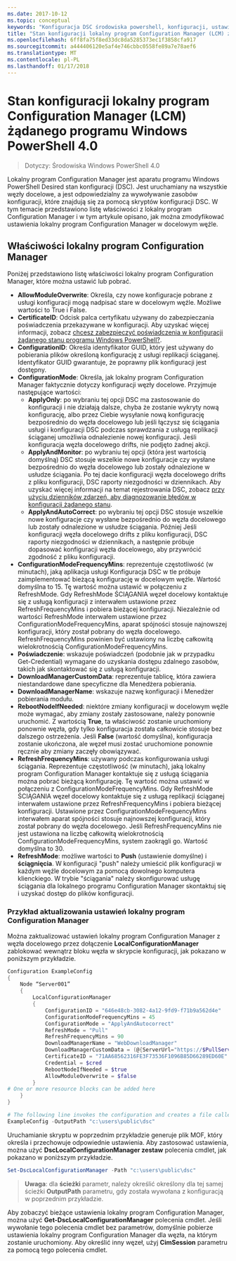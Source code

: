 ```yaml
---
ms.date: 2017-10-12
ms.topic: conceptual
keywords: "Konfiguracja DSC środowiska powershell, konfiguracji, ustawienia"
title: "Stan konfiguracji lokalny program Configuration Manager (LCM) żądanego programu Windows PowerShell 4.0"
ms.openlocfilehash: 6ff8fa75f8ed33dc8da5285373ec1f3858cfa917
ms.sourcegitcommit: a444406120e5af4e746cbbc0558fe89a7e78aef6
ms.translationtype: MT
ms.contentlocale: pl-PL
ms.lasthandoff: 01/17/2018
---
```

# <a name="windows-powershell-40-desired-state-configuration-local-configuration-manager-lcm"></a>Stan konfiguracji lokalny program Configuration Manager (LCM) żądanego programu Windows PowerShell 4.0

>Dotyczy: Środowiska Windows PowerShell 4.0

Lokalny program Configuration Manager jest aparatu programu Windows PowerShell Desired stan konfiguracji (DSC).
Jest uruchamiany na wszystkie węzły docelowe, a jest odpowiedzialny za wywoływanie zasobów konfiguracji, które znajdują się za pomocą skryptów konfiguracji DSC.
W tym temacie przedstawiono listę właściwości z lokalny program Configuration Manager i w tym artykule opisano, jak można zmodyfikować ustawienia lokalny program Configuration Manager w docelowym węźle.

## <a name="local-configuration-manager-properties"></a>Właściwości lokalny program Configuration Manager

Poniżej przedstawiono listę właściwości lokalny program Configuration Manager, które można ustawić lub pobrać.

- **AllowModuleOverwrite**: Określa, czy nowe konfiguracje pobrane z usługi konfiguracji mogą nadpisać stare w docelowym węźle. Możliwe wartości to True i False.
- **CertificateID**: Odcisk palca certyfikatu używany do zabezpieczania poświadczenia przekazywane w konfiguracji. Aby uzyskać więcej informacji, zobacz [chcesz zabezpieczyć poświadczenia w konfiguracji żądanego stanu programu Windows PowerShell?](http://blogs.msdn.com/b/powershell/archive/2014/01/31/want-to-secure-credentials-in-windows-powershell-desired-state-configuration.aspx).
- **ConfigurationID**: Określa identyfikator GUID, który jest używany do pobierania plików określoną konfigurację z usługi replikacji ściąganej. Identyfikator GUID gwarantuje, że poprawny plik konfiguracji jest dostępny.
- **ConfigurationMode**: Określa, jak lokalny program Configuration Manager faktycznie dotyczy konfiguracji węzły docelowe. Przyjmuje następujące wartości:
  - **ApplyOnly**: po wybraniu tej opcji DSC ma zastosowanie do konfiguracji i nie działają dalsze, chyba że zostanie wykryty nową konfigurację, albo przez Ciebie wysyłanie nową konfigurację bezpośrednio do węzła docelowego lub jeśli łączysz się ściągania usługi i konfiguracji DSC podczas sprawdzania z usługą replikacji ściąganej umożliwia odnalezienie nowej konfiguracji. Jeśli konfiguracja węzła docelowego drifts, nie podjęto żadnej akcji.
  - **ApplyAndMonitor**: po wybraniu tej opcji (która jest wartością domyślną) DSC stosuje wszelkie nowe konfiguracje czy wysłane bezpośrednio do węzła docelowego lub zostały odnalezione w usłudze ściągania. Po tej dacie konfiguracji węzła docelowego drifts z pliku konfiguracji, DSC raporty niezgodności w dziennikach. Aby uzyskać więcej informacji na temat rejestrowania DSC, zobacz [przy użyciu dzienników zdarzeń, aby diagnozowanie błędów w konfiguracji żądanego stanu](http://blogs.msdn.com/b/powershell/archive/2014/01/03/using-event-logs-to-diagnose-errors-in-desired-state-configuration.aspx).
  - **ApplyAndAutoCorrect**: po wybraniu tej opcji DSC stosuje wszelkie nowe konfiguracje czy wysłane bezpośrednio do węzła docelowego lub zostały odnalezione w usłudze ściągania. Później Jeśli konfiguracji węzła docelowego drifts z pliku konfiguracji, DSC raporty niezgodności w dziennikach, a następnie próbuje dopasować konfiguracji węzła docelowego, aby przywrócić zgodność z pliku konfiguracji.
- **ConfigurationModeFrequencyMins**: reprezentuje częstotliwość (w minutach), jaką aplikacja usługi Konfiguracja DSC w tle próbuje zaimplementować bieżącą konfigurację w docelowym węźle. Wartość domyślna to 15. Tę wartość można ustawić w połączeniu z RefreshMode. Gdy RefreshMode ŚCIĄGANIA węzeł docelowy kontaktuje się z usługą konfiguracji z interwałem ustawione przez RefreshFrequencyMins i pobiera bieżącej konfiguracji. Niezależnie od wartości RefreshMode interwałem ustawione przez ConfigurationModeFrequencyMins, aparat spójności stosuje najnowszej konfiguracji, który został pobrany do węzła docelowego. RefreshFrequencyMins powinien być ustawiony na liczbę całkowitą wielokrotnością ConfigurationModeFrequencyMins.
- **Poświadczenie**: wskazuje poświadczeń (podobnie jak w przypadku Get-Credential) wymagane do uzyskania dostępu zdalnego zasobów, takich jak skontaktować się z usługą konfiguracji.
- **DownloadManagerCustomData**: reprezentuje tablicę, która zawiera niestandardowe dane specyficzne dla Menedżera pobierania.
- **DownloadManagerName**: wskazuje nazwę konfiguracji i Menedżer pobierania modułu.
- **RebootNodeIfNeeded**: niektóre zmiany konfiguracji w docelowym węźle może wymagać, aby zmiany zostały zastosowane, należy ponownie uruchomić. Z wartością **True**, ta właściwość zostanie uruchomiony ponownie węzła, gdy tylko konfiguracja została całkowicie stosuje bez dalszego ostrzeżenia. Jeśli **False** (wartość domyślna), konfiguracja zostanie ukończona, ale węzeł musi zostać uruchomione ponownie ręcznie aby zmiany zaczęły obowiązywać.
- **RefreshFrequencyMins**: używany podczas konfigurowania usługi ściągania. Reprezentuje częstotliwość (w minutach), jaką lokalny program Configuration Manager kontaktuje się z usługą ściągania można pobrać bieżącą konfigurację. Tę wartość można ustawić w połączeniu z ConfigurationModeFrequencyMins. Gdy RefreshMode ŚCIĄGANIA węzeł docelowy kontaktuje się z usługą replikacji ściąganej interwałem ustawione przez RefreshFrequencyMins i pobiera bieżącej konfiguracji. Ustawione przez ConfigurationModeFrequencyMins interwałem aparat spójności stosuje najnowszej konfiguracji, który został pobrany do węzła docelowego. Jeśli RefreshFrequencyMins nie jest ustawiona na liczbę całkowitą wielokrotnością ConfigurationModeFrequencyMins, system zaokrągli go. Wartość domyślna to 30.
- **RefreshMode**: możliwe wartości to **Push** (ustawienie domyślne) i **ściągnięcia**. W konfiguracji "push" należy umieścić plik konfiguracji w każdym węźle docelowym za pomocą dowolnego komputera klienckiego. W trybie "ściągania" należy skonfigurować usługę ściągania dla lokalnego programu Configuration Manager skontaktuj się i uzyskać dostęp do plików konfiguracji.

### <a name="example-of-updating-local-configuration-manager-settings"></a>Przykład aktualizowania ustawień lokalny program Configuration Manager

Można zaktualizować ustawień lokalny program Configuration Manager z węzła docelowego przez dołączenie **LocalConfigurationManager** zablokować wewnątrz bloku węzła w skrypcie konfiguracji, jak pokazano w poniższym przykładzie.

```powershell
Configuration ExampleConfig
{
    Node “Server001”
    {
        LocalConfigurationManager
        {
            ConfigurationID = "646e48cb-3082-4a12-9fd9-f71b9a562d4e"
            ConfigurationModeFrequencyMins = 45
            ConfigurationMode = "ApplyAndAutocorrect"
            RefreshMode = "Pull"
            RefreshFrequencyMins = 90
            DownloadManagerName = "WebDownloadManager"
            DownloadManagerCustomData = (@{ServerUrl="https://$PullService/psdscpullserver.svc"})
            CertificateID = "71AA68562316FE3F73536F1096B85D66289ED60E"
            Credential = $cred
            RebootNodeIfNeeded = $true
            AllowModuleOverwrite = $false
        }
# One or more resource blocks can be added here
    }
}

# The following line invokes the configuration and creates a file called Server001.meta.mof at the specified path
ExampleConfig -OutputPath "c:\users\public\dsc"
```

Uruchamianie skryptu w poprzednim przykładzie generuje plik MOF, który określa i przechowuje odpowiednie ustawienia.
Aby zastosować ustawienia, można użyć **DscLocalConfigurationManager zestaw** polecenia cmdlet, jak pokazano w poniższym przykładzie.

```powershell
Set-DscLocalConfigurationManager -Path "c:\users\public\dsc"
```

> **Uwaga**: dla **ścieżki** parametr, należy określić określony dla tej samej ścieżki **OutputPath** parametru, gdy została wywołana z konfiguracją w poprzednim przykładzie.

Aby zobaczyć bieżące ustawienia lokalny program Configuration Manager, można użyć **Get-DscLocalConfigurationManager** polecenia cmdlet.
Jeśli wywołanie tego polecenia cmdlet bez parametrów, domyślnie pobierze ustawienia lokalny program Configuration Manager dla węzła, na którym zostanie uruchomiony.
Aby określić inny węzeł, użyj **CimSession** parametru za pomocą tego polecenia cmdlet.
